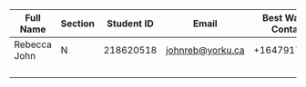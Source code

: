 | Full Name  | Section | Student ID | Email                   | Best Way to Contact | Discord Username |
|------------|---------|------------|-------------------------|----------------------|------------------|
|Rebecca John|    N    |218620518   | johnreb@yorku.ca        |+16479177450          |     rebeccajohn  |
|            |         |            |                         |                      |                  |
|            |         |            |                         |                      |                  |
|            |         |            |                         |                      |                  |
|            |         |            |                         |                      |                  |
